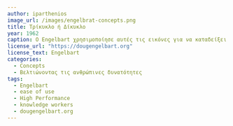 ```yaml
---
author: iparthenios
image_url: /images/engelbrat-concepts.png
title: Τρίκυκλο ή Δίκυκλο 
year: 1962 
caption: Ο Engelbart χρησιμοποίησε αυτές τις εικόνες για να καταδείξει τη διαφορά μεταξύ ευκολίας χρήσης και υψηλής απόδοσης. Το τρίκυκλο μπορεί να είναι ευκολότερο στην εκμάθηση και τη χρήση, αλλά είναι σκληρή δουλειά για να διανύσει κανείς έστω και μια μικρή απόσταση. Η οδήγηση ενός ποδηλάτου απαιτεί σημαντικά μεγαλύτερη επιδεξιότητα, με αναμενόμενα χτυπήματα και μώλωπες καθώς μαθαίνει κανείς, αλλά η αναλογία προσπάθειας προς απόδοση είναι δραματικά υψηλότερη. Οι εργαζόμενοι του μέλλοντος με υψηλές επιδόσεις στη γνώση, όπως τους αντιλαμβάνεται ο Engelbart, αναμένεται να είναι πολύ επιδέξιοι.
license_url: "https://dougengelbart.org" 
license_text: Εngelbart 
categories:
  - Concepts
  - Βελτιώνοντας τις ανθρώπινες δυνατότητες
tags:
  - Εngelbart 
  - ease of use 
  - High Performance
  - knowledge workers
  - dougengelbart.org
---
```

